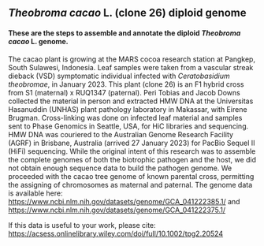 ## _Theobroma cacao_ L. (clone 26) diploid genome

#### These are the steps to assemble and annotate the diploid _Theobroma cacao_ L. genome.

The cacao plant is growing at the MARS cocoa research station at Pangkep, South Sulawesi, Indonesia. Leaf samples were taken from a  vascular streak dieback (VSD) symptomatic individual infected with _Ceratobasidium theobromae_, in January 2023. This plant (clone 26) is an F1 hybrid cross from S1 (maternal) x RUQ1347 (paternal). Peri Tobias and Jacob Downs collected the material in person and extracted HMW DNA at the Universitas Hasanuddin (UNHAS) plant pathology laboratory in Makassar, with Eirene Brugman. Cross-linking was done on infected leaf material and samples sent to Phase Genomics in Seattle, USA, for HiC libraries and sequencing. HMW DNA was couriered to the Australian Genome Research Facility (AGRF) in Brisbane, Australia (arrived 27 January 2023) for PacBio Sequel II (HiFi) sequencing. While the original intent of this research was to assemble the complete genomes of both the biotrophic pathogen and the host, we did not obtain enough sequence data to build the pathogen genome. We proceeded with the cacao tree genome of known parental cross, permitting the assigning of chromosomes as maternal and paternal. The genome data is available here: https://www.ncbi.nlm.nih.gov/datasets/genome/GCA_041222385.1/ and https://www.ncbi.nlm.nih.gov/datasets/genome/GCA_041222375.1/

If this data is useful to your work, please cite: https://acsess.onlinelibrary.wiley.com/doi/full/10.1002/tpg2.20524
